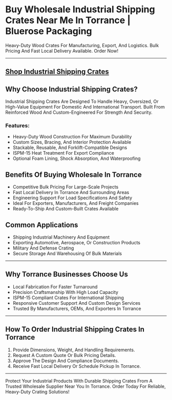 # Buy Wholesale Industrial Shipping Crates Near Me In Torrance | Bluerose Packaging

Heavy-Duty Wood Crates For Manufacturing, Export, And Logistics. Bulk Pricing And Fast Local Delivery Available. Order Now!

---
[Shop Industrial Shipping Crates](https://www.bluerosepackaging.com/product/industrial-shipping-crates/)
---

## Why Choose Industrial Shipping Crates?

Industrial Shipping Crates Are Designed To Handle Heavy, Oversized, Or High-Value Equipment For Domestic And International Transport. Built From Reinforced Wood And Custom-Engineered For Strength And Security.

### Features:

- Heavy-Duty Wood Construction For Maximum Durability  
- Custom Sizes, Bracing, And Interior Protection Available  
- Stackable, Reusable, And Forklift-Compatible Designs  
- ISPM-15 Heat Treatment For Export Compliance  
- Optional Foam Lining, Shock Absorption, And Waterproofing  

## Benefits Of Buying Wholesale In Torrance

- Competitive Bulk Pricing For Large-Scale Projects  
- Fast Local Delivery In Torrance And Surrounding Areas  
- Engineering Support For Load Specifications And Safety  
- Ideal For Exporters, Manufacturers, And Freight Companies  
- Ready-To-Ship And Custom-Built Crates Available  

## Common Applications

- Shipping Industrial Machinery And Equipment  
- Exporting Automotive, Aerospace, Or Construction Products  
- Military And Defense Crating  
- Secure Storage And Warehousing Of Bulk Materials  

---

## Why Torrance Businesses Choose Us

- Local Fabrication For Faster Turnaround  
- Precision Craftsmanship With High Load Capacity  
- ISPM-15 Compliant Crates For International Shipping  
- Responsive Customer Support And Custom Design Services  
- Trusted By Manufacturers, OEMs, And Exporters In Torrance  

---

## How To Order Industrial Shipping Crates In Torrance

1. Provide Dimensions, Weight, And Handling Requirements.  
2. Request A Custom Quote Or Bulk Pricing Details.  
3. Approve The Design And Compliance Documents.  
4. Receive Fast Local Delivery Or Schedule Pickup In Torrance.  

---

Protect Your Industrial Products With Durable Shipping Crates From A Trusted Wholesale Supplier Near You In Torrance. Order Today For Reliable, Heavy-Duty Crating Solutions!

